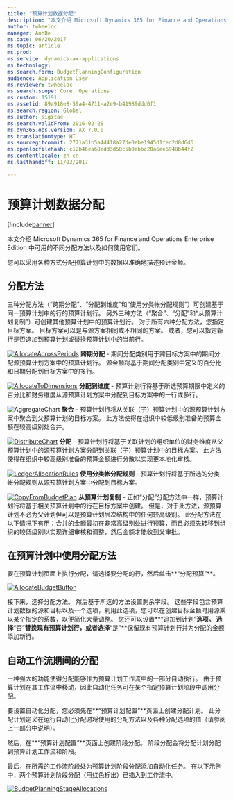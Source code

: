 ```yaml
---
title: "预算计划数据分配"
description: "本文介绍 Microsoft Dynamics 365 for Finance and Operations Enterprise Edition 中可用的不同分配方法以及如何使用它们。"
author: twheeloc
manager: AnnBe
ms.date: 06/20/2017
ms.topic: article
ms.prod: 
ms.service: dynamics-ax-applications
ms.technology: 
ms.search.form: BudgetPlanningConfiguration
audience: Application User
ms.reviewer: twheeloc
ms.search.scope: Core, Operations
ms.custom: 15191
ms.assetid: 89a918e8-59a4-4711-a2e9-b41989ddd0f1
ms.search.region: Global
ms.author: sigitac
ms.search.validFrom: 2016-02-28
ms.dyn365.ops.version: AX 7.0.0
ms.translationtype: HT
ms.sourcegitcommit: 2771a31b5a4d418a27de0ebe1945d1fed2d8d6d6
ms.openlocfilehash: c12b46ea68edd3d58c5b9abbc20a6ee6948b44f2
ms.contentlocale: zh-cn
ms.lasthandoff: 11/03/2017

---
```


# <a name="budget-planning-data-allocation"></a>预算计划数据分配

[!include[banner](../includes/banner.md)]


本文介绍 Microsoft Dynamics 365 for Finance and Operations Enterprise Edition 中可用的不同分配方法以及如何使用它们。  

您可以采用各种方式分配预算计划中的数据以准确地描述预计金额。

## <a name="allocation-methods"></a>分配方法
三种分配方法（“跨期分配”、“分配到维度”和“使用分类帐分配规则”）可创建基于同一预算计划中的行的预算计划行。 另外三种方法（“聚合”、“分配”和“从预算计划复制”）可创建其他预算计划中的预算计划行。 对于所有六种分配方法，您指定目标方案。 目标方案可以是与源方案相同或不相同的方案。 或者，您可以指定新行是否追加到预算计划或替换预算计划中的当前行。

[![AllocateAcrossPeriods](./media/allocateacrossperiods-300x259.png)](./media/allocateacrossperiods.png)
 **跨期分配** - 期间分配类别用于跨目标方案中的期间分配源预算计划方案中的预算计划行。 源金额将基于期间分配类别中定义的百分比和日期分配到目标方案中的多行。         

[![AllocateToDimensions](./media/allocatetodimensions.jpg)](./media/allocatetodimensions.jpg)
**分配到维度** - 预算计划行将基于所选预算期限中定义的百分比和财务维度从源预算计划方案中分配到目标方案中的一行或多行。           

![AggregateChart](./media/aggregatechart-300x230.png)
**聚合** - 预算计划行将从关联（子）预算计划中的源预算计划方案中聚合到父预算计划的目标方案。 此方法使得在组织中较低级别准备的预算金额在较高级别处合并。          

[![DistributeChart](./media/distributechart-300x230.png)](./media/distributechart.png)
**分配** - 预算计划行将基于关联计划的组织单位的财务维度从父预算计划中的源预算计划方案分配到关联（子）预算计划中的目标方案。 此方法使得在组织中较高级别准备的预算金额进行分散以实现更本地化审核。           

[![LedgerAllocationRules](./media/ledgerallocationrules-300x202.png)](./media/ledgerallocationrules.png)
**使用分类帐分配规则** - 预算计划行将基于所选的分类帐分配规则从源预算计划方案中分配到目标方案。 

[![CopyFromBudgetPlan](./media/copyfrombudgetplan-187x300.png)](./media/copyfrombudgetplan.png)
**从预算计划复制** - 正如“分配”分配方法中一样，预算计划行将基于相关预算计划中的行在目标方案中创建。 但是，对于此方法，源预算计划不必为父计划但可以是预算计划层次结构中的任何较高级别。 此分配方法在以下情况下有用：合并的金额最初在非常高级别处进行预算，而且必须先转移到组织的较低级别以实现详细审核和调整，然后金额才能收到父审批。          

## <a name="using-allocation-methods-in-a-budget-plan"></a>在预算计划中使用分配方法
要在预算计划页面上执行分配，请选择要分配的行，然后单击**“分配预算”**。

[![AllocateBudgetButton](./media/allocatebudgetbutton-300x84.png)](./media/allocatebudgetbutton.png) 

接下来，选择分配方法。 然后基于所选的方法设置剩余字段。 这些字段包含预算计划数据的源和目标以及一个选项，利用此选项，您可以在创建目标金额时用源乘以某个指定的系数，以便简化大量调整。 您还可以设置**“追加到计划”**选项。 选择**“否”**替换现有预算计划行，或者选择**“是”**保留现有预算计划行并为分配的金额添加新行。

## <a name="automating-allocations-during-a-workflow"></a>自动工作流期间的分配
一种强大的功能使得分配能够作为预算计划工作流中的一部分自动执行。 由于预算计划在其工作流中移动，因此自动化任务可在某个指定预算计划阶段中调用分配。 

要设置自动化分配，您必须先在**“预算计划配置”**页面上创建分配计划。 此分配计划定义在运行自动化分配时将使用的分配方法以及各种分配选项的值（请参阅上一部分中说明）。 

然后，在**“预算计划配置”**页面上创建阶段分配。 阶段分配会将分配计划分配到预算计划工作流和阶段。 

最后，在所需的工作流阶段处为预算计划阶段分配添加自动化任务。 在以下示例中，两个预算计划阶段分配（用红色标出）已插入到工作流中。

[![BudgetPlanningStageAllocations](./media/budgetplanningstageallocations-300x300.png)](./media/budgetplanningstageallocations.png)




